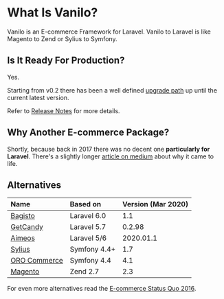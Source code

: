 # What Is Vanilo?

Vanilo is an E-commerce Framework for Laravel. Vanilo to Laravel is like Magento to Zend or Sylius
to Symfony.

## Is It Ready For Production?

Yes.

Starting from v0.2 there has been a well defined [upgrade path](upgrade.md) up until the current
latest version.

Refer to [Release Notes](releases.md) for more details.

## Why Another E-commerce Package?

Shortly, because back in 2017 there was no decent one **particularly for Laravel**. There's a slightly
longer
[article on medium](https://medium.com/@attilafulop/e-commerce-platform-for-laravel-c09a2bcfe8c6)
about why it came to life.

## Alternatives

| Name                                         | Based on              | Version (Mar 2020) |
|:---------------------------------------------|:----------------------|:-------------------|
| [Bagisto](https://bagisto.com/en/)           | Laravel 6.0           | 1.1                |
| [GetCandy](https://getcandy.io/)             | Laravel 5.7           | 0.2.98             |
| [Aimeos](https://aimeos.org/)                | Laravel 5/6           | 2020.01.1          |
| [Sylius](http://sylius.org/)                 | Symfony 4.4+          | 1.7                |
| [ORO Commerce](https://www.orocommerce.com/) | Symfony 4.4           | 4.1                |
| [Magento](https://magento.com/)              | Zend 2.7              | 2.3                |

For even more alternatives read the
[E-commerce Status Quo 2016](https://blog.fortrabbit.com/ecommerce-status-quo-2016).
